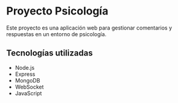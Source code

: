 # Proyecto Psicología

Este proyecto es una aplicación web para gestionar comentarios y respuestas en un entorno de psicología.

## Tecnologías utilizadas
- Node.js
- Express
- MongoDB
- WebSocket
- JavaScript

